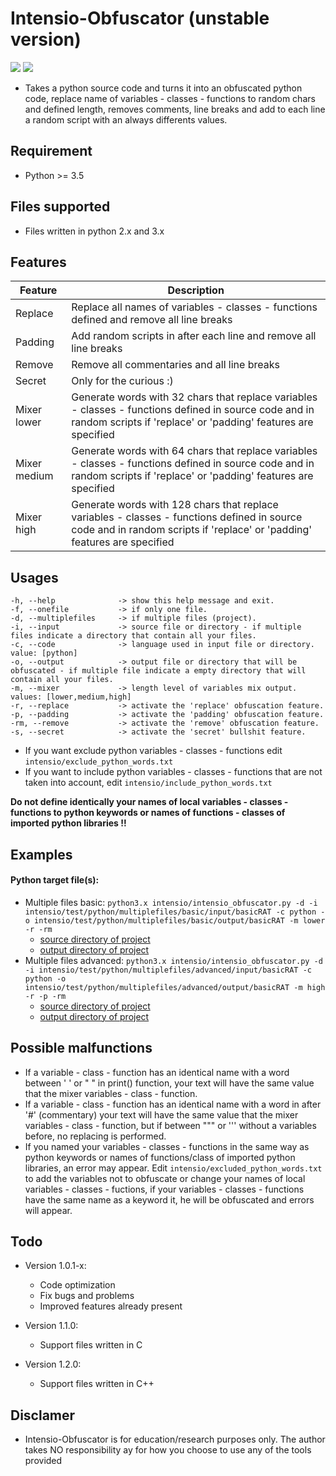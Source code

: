 # Intensio-Obfuscator (unstable version)

![](https://img.shields.io/badge/Python-3.6-blue.svg)
![](https://img.shields.io/badge/Version-1.0.1-green.svg)

- Takes a python source code and turns it into an obfuscated python code,  replace name of variables - classes - functions to random chars and defined length, removes comments, line breaks and add to each line a random script with an always differents values.

## Requirement
- Python >= 3.5

## Files supported
- Files written in python 2.x and 3.x 

## Features
| Feature | Description |
| ------ | ------ |
| Replace | Replace all names of variables - classes - functions defined and remove all line breaks |
| Padding | Add random scripts in after each line and remove all line breaks |
| Remove | Remove all commentaries and all line breaks |
| Secret | Only for the curious :) |
| Mixer lower | Generate words with 32 chars that replace variables - classes - functions defined in source code and in random scripts if 'replace' or 'padding' features are specified |
| Mixer medium | Generate words with 64 chars that replace variables - classes - functions defined in source code and in random scripts if 'replace' or 'padding' features are specified|
| Mixer high | Generate words with 128 chars that replace variables - classes - functions defined in source code and in random scripts if 'replace' or 'padding' features are specified |

## Usages
```
-h, --help              -> show this help message and exit.
-f, --onefile           -> if only one file.
-d, --multiplefiles     -> if multiple files (project).
-i, --input             -> source file or directory - if multiple files indicate a directory that contain all your files.
-c, --code              -> language used in input file or directory. value: [python]
-o, --output            -> output file or directory that will be obfuscated - if multiple file indicate a empty directory that will contain all your files.
-m, --mixer             -> length level of variables mix output. values: [lower,medium,high]
-r, --replace           -> activate the 'replace' obfuscation feature.
-p, --padding           -> activate the 'padding' obfuscation feature.
-rm, --remove           -> activate the 'remove' obfuscation feature.
-s, --secret            -> activate the 'secret' bullshit feature.
```
- If you want exclude python variables - classes - functions edit `intensio/exclude_python_words.txt`
- If you want to include python variables - classes - functions that are not taken into account, edit `intensio/include_python_words.txt`

**Do not define identically your names of local variables - classes - functions to python keywords or names of functions - classes of imported python libraries !!**

## Examples
#### Python target file(s):
- Multiple files basic: `python3.x intensio/intensio_obfuscator.py -d -i intensio/test/python/multiplefiles/basic/input/basicRAT -c python -o intensio/test/python/multiplefiles/basic/output/basicRAT -m lower -r -rm`
    - [source directory of project](https://github.com/Hnfull/Intensio-Obfuscator/tree/master/intensio/test/python/multiplefiles/basic/input/basicRAT)
    - [output directory of project](https://github.com/Hnfull/Intensio-Obfuscator/tree/master/intensio/test/python/multiplefiles/basic/output/basicRAT)
- Multiple files advanced: `python3.x intensio/intensio_obfuscator.py -d -i intensio/test/python/multiplefiles/advanced/input/basicRAT -c python -o intensio/test/python/multiplefiles/advanced/output/basicRAT -m high -r -p -rm`
    - [source directory of project](https://github.com/Hnfull/Intensio-Obfuscator/tree/master/intensio/test/python/multiplefiles/advanced/input/basicRAT)
    - [output directory of project](https://github.com/Hnfull/Intensio-Obfuscator/tree/master/intensio/test/python/multiplefiles/advanced/output/basicRAT)

## Possible malfunctions
- If a variable - class - function has an identical name with a word between ' ' or " " in print() function, your text will have the same value that the mixer variables - class - function.
-  If a variable - class - function has an identical name with a word  in after '#' (commentary) your text will have the same value that the mixer variables - class - function, but if between """ or ''' without  a variables before, no replacing is performed.
- If you named your variables - classes - functions in the same way as python keywords or  names of functions/class of imported python libraries, an error may appear. Edit `intensio/excluded_python_words.txt` to add the variables not to obfuscate or change your names of local variables - classes - fuctions, if your variables - classes - functions  have the same name as a keyword it, he will be obfuscated and errors will appear.

## Todo
- Version 1.0.1-x:
    - Code optimization
    - Fix bugs and problems
    - Improved features already present
    
- Version 1.1.0:
    - Support files written in C
    
- Version 1.2.0:
    - Support files written in C++

## Disclamer
- Intensio-Obfuscator is for education/research purposes only. The author takes NO responsibility ay for how you choose to use any of the tools provided
